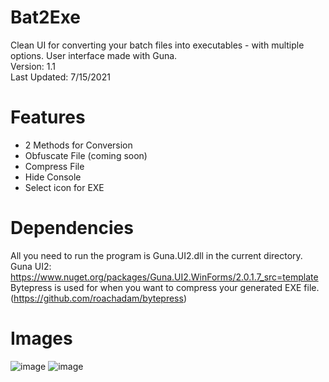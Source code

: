 # Bat2Exe
Clean UI for converting your batch files into executables - with multiple options. User interface made with Guna.                                                              
Version: 1.1                                                                                                                                                    
Last Updated: 7/15/2021

# Features
+ 2 Methods for Conversion
+ Obfuscate File (coming soon)
+ Compress File
+ Hide Console
+ Select icon for EXE

# Dependencies
All you need to run the program is Guna.UI2.dll in the current directory.                                                                                     
Guna UI2: https://www.nuget.org/packages/Guna.UI2.WinForms/2.0.1.7_src=template                                                                               
Bytepress is used for when you want to compress your generated EXE file. (https://github.com/roachadam/bytepress)

# Images
![image](https://user-images.githubusercontent.com/75084509/125828899-92fd2208-bb88-4b6b-a57d-1a2f38d2b9b4.png)
![image](https://user-images.githubusercontent.com/75084509/125828959-2339436b-99ab-43c4-91a0-0d629b1a74b5.png)
